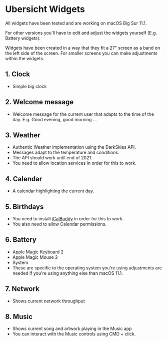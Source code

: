 # Ubersicht Widgets

All widgets have been tested and are working on macOS Big Sur 11.1. 

For other versions you'll have to edit and adjust the widgets yourself (E.g. Battery widgets).

Widgets have been created in a way that they fit a 27" screen as a band on the left side of the screen. For smaller screens you can make adjustments within the widgets.

## 1. Clock
- Simple big clock 

## 2. Welcome message 
- Welcome message for the current user that adapts to the time of the day. E.g.  Good evening, good morning ...

## 3. Weather
- Authentic Weather implementation using the DarkSkies API. 
- Messages adapt to the temperature and conditions.
- The API should work until end of 2021.
- You need to allow location services in order for this to work.

## 4. Calendar
- A calendar highlighting the current day.

## 5. Birthdays
- You need to install [iCalBuddy](https://github.com/DavidKaluta/icalBuddy64/releases) in order for this to work.
- You also need to allow Calendar permissions.

## 6. Battery

- Apple Magic Keyboard 2
- Apple Magic Mouse 2
- System
- These are specific to the operating system you're using adjustments are needed if you're using anything else than macOS 11.1.

## 7. Network 
- Shows current network throughput

## 8. Music
- Shows current song and artwork playing in the Music app
- You can interact with the Music controls using CMD + click.




